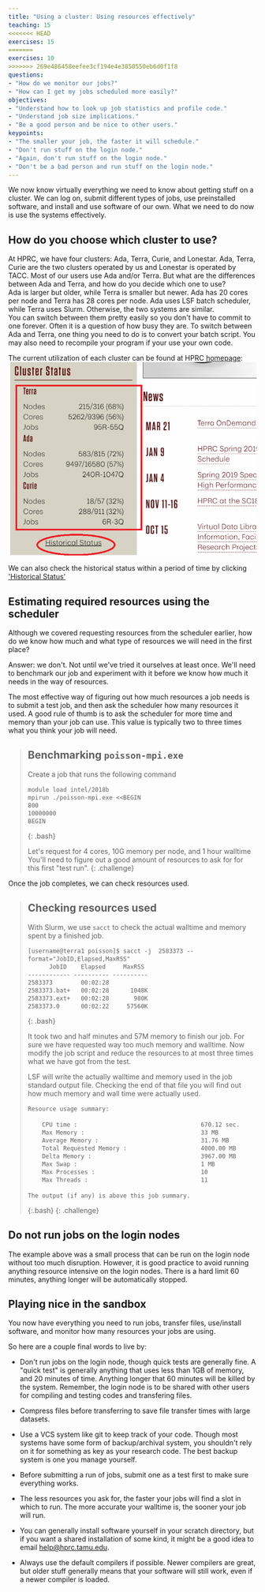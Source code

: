 ```yaml
---
title: "Using a cluster: Using resources effectively"
teaching: 15
<<<<<<< HEAD
exercises: 15 
=======
exercises: 10 
>>>>>>> 269e486458eefee3cf194e4e3850550eb6d0f1f8
questions:
- "How do we monitor our jobs?"
- "How can I get my jobs scheduled more easily?" 
objectives:
- "Understand how to look up job statistics and profile code."
- "Understand job size implications."
- "Be a good person and be nice to other users."
keypoints:
- "The smaller your job, the faster it will schedule."
- "Don't run stuff on the login node."
- "Again, don't run stuff on the login node."
- "Don't be a bad person and run stuff on the login node."
---
```


We now know virtually everything we need to know about getting stuff on a cluster.
We can log on, submit different types of jobs, use preinstalled software, 
and install and use software of our own.
What we need to do now is use the systems effectively.

## How do you choose which cluster to use?

At HPRC, we have four clusters: Ada, Terra, Curie, and Lonestar. Ada, Terra, Curie are the two clusters operated by us and Lonestar
is operated by TACC. Most of our users use Ada and/or Terra. But what are the differences between Ada and Terra, and how do you decide which one to use?  
Ada is larger but older, while Terra is smaller but newer. Ada has 20 cores per node and Terra has 28 cores per node. Ada uses LSF batch scheduler, while Terra uses Slurm. 
Otherwise, the two systems are similar.  
You can switch between them pretty easily so you don't have to commit to one forever. 
Often it is a question of how busy they are. 
To switch between Ada and Terra, one thing you need to do is to convert your batch script. You may also need to recompile your program if your use your own code.  

The current utilization of each cluster can be found at HPRC [homepage](hprc.tamu.edu):
![Current cluster utilization](../files/ClusterStatus.png)

We can also check the historical status within a period of time by clicking ['Historical Status'](https://hprc.tamu.edu/stats/history.html)

## Estimating required resources using the scheduler

Although we covered requesting resources from the scheduler earlier,
how do we know how much and what type of resources we will need in the first place?

Answer: we don't. 
Not until we've tried it ourselves at least once.
We'll need to benchmark our job and experiment with it before
we know how much it needs in the way of resources.

The most effective way of figuring out how much resources a job needs is to submit a test job,
and then ask the scheduler how many resources it used.
A good rule of thumb is to ask the scheduler for more time and memory than your job can use.
This value is typically two to three times what you think your job will need.

> ## Benchmarking `poisson-mpi.exe`
> Create a job that runs the following command 
> ```
> module load intel/2018b
> mpirun ./poisson-mpi.exe <<BEGIN
> 800
> 10000000
> BEGIN
> ```
> {: .bash}
>    
>    
> Let's request for 4 cores, 10G memory per node, and 1 hour walltime 
> You'll need to figure out a good amount of resources to ask for for this first "test run".
{: .challenge}

Once the job completes, we can check resources used. 

> ## Checking resources used
> With Slurm, we use `sacct` to check the actual walltime and memory spent by a finished job. 
>
> ```
> [username@terra1 poisson]$ sacct -j  2583373 --format="JobID,Elapsed,MaxRSS"
>       JobID    Elapsed     MaxRSS
> ------------ ---------- ----------
> 2583373        00:02:28
> 2583373.bat+   00:02:28      1048K
> 2583373.ext+   00:02:28       980K
> 2583373.0      00:02:22     57560K
> 
> ```
> {: .bash}
>
> It took two and half minutes and 57M memory to finish our job. For sure we have requested way too much memory and walltime. Now modify the job script and reduce the resources to at most three times what we have got from the test.
>
> LSF will write the actually walltime and memory used in the job standard output file. Checking the end of that file you will find out how much memory and wall time were actually used.
> 
> ```
> Resource usage summary:
> 
>     CPU time :                                   670.12 sec.
>     Max Memory :                                 33 MB
>     Average Memory :                             31.76 MB
>     Total Requested Memory :                     4000.00 MB
>     Delta Memory :                               3967.00 MB
>     Max Swap :                                   1 MB
>     Max Processes :                              10
>     Max Threads :                                11
> 
> The output (if any) is above this job summary.
> 
> ```
> {:.bash}
{: .challenge}


## Do not run jobs on the login nodes

The example above was a small process that can be run on the login node without too much disruption. However, it
is good practice to avoid running anything resource intensive on the login nodes. There is a hard limit 
60 minutes, anything longer will be automatically stopped.

## Playing nice in the sandbox

You now have everything you need to run jobs, transfer files, use/install software,
and monitor how many resources your jobs are using.

So here are a couple final words to live by:

* Don't run jobs on the login node, though quick tests are generally fine. 
  A "quick test" is generally anything that uses less than 1GB of memory, and 20 minutes of time.
  Anything longer that 60 minutes will be killed by the system. Remember, the login node is to 
  be shared with other users for compiling and testing codes and transfering files. 

* Compress files before transferring to save file transfer times with large datasets.

* Use a VCS system like git to keep track of your code. Though most systems have some form
  of backup/archival system, you shouldn't rely on it for something as key as your research code.
  The best backup system is one you manage yourself.

* Before submitting a run of jobs, submit one as a test first to make sure everything works.

* The less resources you ask for, the faster your jobs will find a slot in which to run.
  The more accurate your walltime is, the sooner your job will run.

* You can generally install software yourself in your scratch directory, but if you want a shared installation of some kind,
  it might be a good idea to email help@hprc.tamu.edu.

* Always use the default compilers if possible. Newer compilers are great, but older stuff generally
  means that your software will still work, even if a newer compiler is loaded.

